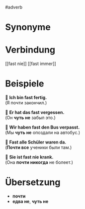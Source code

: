 #adverb
# Synonyme

# Verbindung 
[[fast nie]]
[[fast immer]]
# Beispiele
🔹 **Ich bin fast fertig.**  
(Я почти закончил.)

🔹 **Er hat das fast vergessen.**  
(Он **чуть не** забыл это.)

🔹 **Wir haben fast den Bus verpasst.**  
(Мы **чуть не** опоздали на автобус.)

🔹 **Fast alle Schüler waren da.**  
(**Почти все** ученики были там.)

🔹 **Sie ist fast nie krank.**  
(Она **почти никогда** не болеет.)
# Übersetzung
- **почти**
- **едва не**, **чуть не**